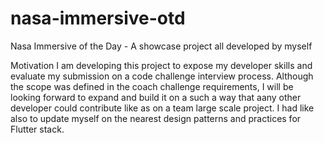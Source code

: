 # nasa-immersive-otd
Nasa Immersive of the Day - A showcase project all developed by myself

Motivation
I am developing this project to expose my developer skills and evaluate my submission on a code challenge interview process. Although the scope was defined in the coach challenge requirements, I will be looking forward to expand and build it on a such a way that aany other developer could contribute like as on a team large scale project. I had like also to update myself on the nearest design patterns and practices for Flutter stack.
